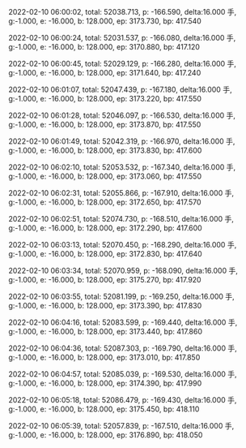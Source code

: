 2022-02-10 06:00:02, total: 52038.713, p: -166.590, delta:16.000 手, g:-1.000, e: -16.000, b: 128.000, ep: 3173.730, bp: 417.540

2022-02-10 06:00:24, total: 52031.537, p: -166.080, delta:16.000 手, g:-1.000, e: -16.000, b: 128.000, ep: 3170.880, bp: 417.120

2022-02-10 06:00:45, total: 52029.129, p: -166.280, delta:16.000 手, g:-1.000, e: -16.000, b: 128.000, ep: 3171.640, bp: 417.240

2022-02-10 06:01:07, total: 52047.439, p: -167.180, delta:16.000 手, g:-1.000, e: -16.000, b: 128.000, ep: 3173.220, bp: 417.550

2022-02-10 06:01:28, total: 52046.097, p: -166.530, delta:16.000 手, g:-1.000, e: -16.000, b: 128.000, ep: 3173.870, bp: 417.550

2022-02-10 06:01:49, total: 52042.319, p: -166.970, delta:16.000 手, g:-1.000, e: -16.000, b: 128.000, ep: 3173.830, bp: 417.600

2022-02-10 06:02:10, total: 52053.532, p: -167.340, delta:16.000 手, g:-1.000, e: -16.000, b: 128.000, ep: 3173.060, bp: 417.550

2022-02-10 06:02:31, total: 52055.866, p: -167.910, delta:16.000 手, g:-1.000, e: -16.000, b: 128.000, ep: 3172.650, bp: 417.570

2022-02-10 06:02:51, total: 52074.730, p: -168.510, delta:16.000 手, g:-1.000, e: -16.000, b: 128.000, ep: 3172.290, bp: 417.600

2022-02-10 06:03:13, total: 52070.450, p: -168.290, delta:16.000 手, g:-1.000, e: -16.000, b: 128.000, ep: 3172.830, bp: 417.640

2022-02-10 06:03:34, total: 52070.959, p: -168.090, delta:16.000 手, g:-1.000, e: -16.000, b: 128.000, ep: 3175.270, bp: 417.920

2022-02-10 06:03:55, total: 52081.199, p: -169.250, delta:16.000 手, g:-1.000, e: -16.000, b: 128.000, ep: 3173.390, bp: 417.830

2022-02-10 06:04:16, total: 52083.599, p: -169.440, delta:16.000 手, g:-1.000, e: -16.000, b: 128.000, ep: 3173.440, bp: 417.860

2022-02-10 06:04:36, total: 52087.303, p: -169.790, delta:16.000 手, g:-1.000, e: -16.000, b: 128.000, ep: 3173.010, bp: 417.850

2022-02-10 06:04:57, total: 52085.039, p: -169.530, delta:16.000 手, g:-1.000, e: -16.000, b: 128.000, ep: 3174.390, bp: 417.990

2022-02-10 06:05:18, total: 52086.479, p: -169.430, delta:16.000 手, g:-1.000, e: -16.000, b: 128.000, ep: 3175.450, bp: 418.110

2022-02-10 06:05:39, total: 52057.839, p: -167.510, delta:16.000 手, g:-1.000, e: -16.000, b: 128.000, ep: 3176.890, bp: 418.050